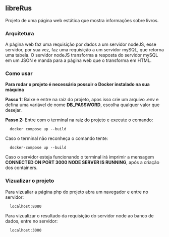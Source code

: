 ## libreRus
Projeto de uma página web estática que mostra informações sobre livros.

### Arquitetura
A página web faz uma requisição por dados a um servidor nodeJS, esse servidor, por sua vez, faz uma requisição a um servidor mySQL, que retorna uma tabela. O servidor nodeJS transforma a resposta do servidor mySQL em um JSON e manda para a página web que o transforma em HTML.

### Como usar
**Para rodar o projeto é necessário possuir o Docker instalado na sua máquina**

**Passo 1:**
Baixe e entre na raiz do projeto, apos isso crie um arquivo .env e defina uma variável de nome **DB_PASSWORD**, escolha qualquer valor que desejar.

**Passo 2:**
Entre com o terminal na raiz do projeto e execute o comando:

```
  docker compose up --build
```
Caso o terminal não reconheça o comando tente:

```
  docker-compose up --build
```

Caso o servidor esteja funcionando o terminal irá imprimir a mensagem **CONNECTED ON PORT 3000 NODE SERVER IS RUNNING**, após a criação dos containers.

### Vizualizar o projeto
Para vizualiar a página php do projeto abra um navegador e entre no servidor:

```
  localhost:8080
```

Para vizualizar o resultado da requisição do servidor node ao banco de dados, entre no servidor:
```
  localhost:3000
```

